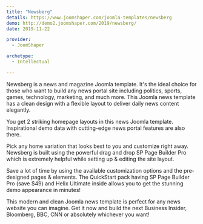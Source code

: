 ```yaml
---
title: "Newsberg"
details: https://www.joomshaper.com/joomla-templates/newsberg
demo: http://demo2.joomshaper.com/2019/newsberg/
date: 2019-11-22

provider:
  - JoomShaper

archetype:
  - Intellectual

---
```


Newsberg is a news and magazine Joomla template. It's the ideal choice for those who want to build any news portal site including politics, sports, games, technology, marketing, and much more. This Joomla news template has a clean design with a flexible layout to deliver daily news content elegantly.

You get 2 striking homepage layouts in this news Joomla template. Inspirational demo data with cutting-edge news portal features are also there.

Pick any home variation that looks best to you and customize right away. Newsberg is built using the powerful drag and drop SP Page Builder Pro which is extremely helpful while setting up & editing the site layout.

Save a lot of time by using the available customization options and the pre-designed pages & elements. The QuickStart pack having SP Page Builder Pro (save $49) and Helix Ultimate inside allows you to get the stunning demo appearance in minutes!

This modern and clean Joomla news template is perfect for any news website you can imagine. Get it now and build the next Business Insider, Bloomberg, BBC, CNN or absolutely whichever you want!




